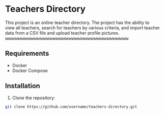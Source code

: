 # Teachers Directory

This project is an online teacher directory. The project has the ability to view all teachers, search for teachers by various criteria, and import teacher data from a CSV file and upload teacher profile pictures.
ыыыыыыыыыыыыыыыыыыыыыыыыыыыыыыыыыыыыыыы
## Requirements

* Docker
* Docker Compose

## Installation

1. Clone the repository:

```bash
git clone https://github.com/username/teachers-directory.git
```
